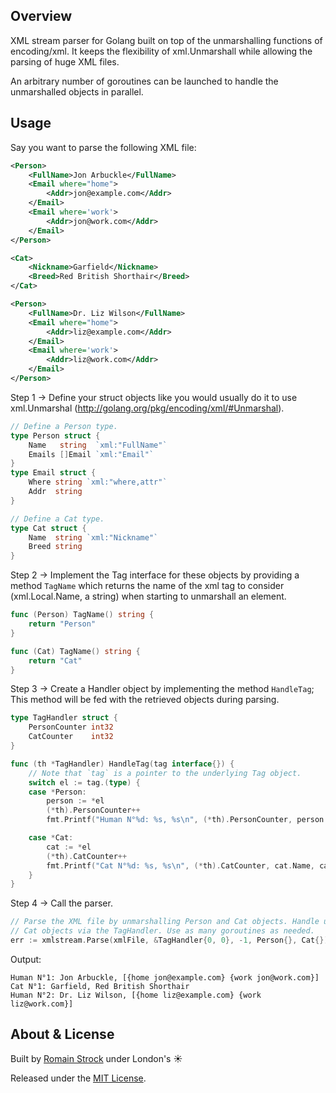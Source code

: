 ## Overview

XML stream parser for Golang built on top of the unmarshalling functions of encoding/xml.
It keeps the flexibility of xml.Unmarshall while allowing the parsing of huge XML files.

An arbitrary number of goroutines can be launched to handle the unmarshalled objects in parallel.


## Usage

Say you want to parse the following XML file:

```xml
<Person>
	<FullName>Jon Arbuckle</FullName>
	<Email where="home">
		<Addr>jon@example.com</Addr>
	</Email>
	<Email where='work'>
		<Addr>jon@work.com</Addr>
	</Email>
</Person>

<Cat>
	<Nickname>Garfield</Nickname>
	<Breed>Red British Shorthair</Breed>
</Cat>

<Person>
	<FullName>Dr. Liz Wilson</FullName>
	<Email where="home">
		<Addr>liz@example.com</Addr>
	</Email>
	<Email where='work'>
		<Addr>liz@work.com</Addr>
	</Email>
</Person>
```

Step 1 → Define your struct objects like you would usually do it to use xml.Unmarshal
(http://golang.org/pkg/encoding/xml/#Unmarshal).

```Go
// Define a Person type.
type Person struct {
	Name   string  `xml:"FullName"`
	Emails []Email `xml:"Email"`
}
type Email struct {
	Where string `xml:"where,attr"`
	Addr  string
}

// Define a Cat type.
type Cat struct {
	Name  string `xml:"Nickname"`
	Breed string
}
```

Step 2 → Implement the Tag interface for these objects by providing a method `TagName` which returns
the name of the xml tag to consider (xml.Local.Name, a string) when starting to unmarshall an element.

```Go
func (Person) TagName() string {
	return "Person"
}

func (Cat) TagName() string {
	return "Cat"
}
```

Step 3 → Create a Handler object by implementing the method `HandleTag`; This method will be fed with
the retrieved objects during parsing.

```Go
type TagHandler struct {
	PersonCounter int32
	CatCounter    int32
}

func (th *TagHandler) HandleTag(tag interface{}) {
	// Note that `tag` is a pointer to the underlying Tag object.
	switch el := tag.(type) {
	case *Person:
		person := *el
		(*th).PersonCounter++
		fmt.Printf("Human N°%d: %s, %s\n", (*th).PersonCounter, person.Name, person.Emails)

	case *Cat:
		cat := *el
		(*th).CatCounter++
		fmt.Printf("Cat N°%d: %s, %s\n", (*th).CatCounter, cat.Name, cat.Breed)
	}
}
```

Step 4 → Call the parser.

```Go
// Parse the XML file by unmarshalling Person and Cat objects. Handle unmarshalled Person and
// Cat objects via the TagHandler. Use as many goroutines as needed.
err := xmlstream.Parse(xmlFile, &TagHandler{0, 0}, -1, Person{}, Cat{})
```

Output:

	Human N°1: Jon Arbuckle, [{home jon@example.com} {work jon@work.com}]
	Cat N°1: Garfield, Red British Shorthair
	Human N°2: Dr. Liz Wilson, [{home liz@example.com} {work liz@work.com}]


## About & License

Built by [Romain Strock](http://www.romainstrock.com) under London's ☀

Released under the [MIT License](https://github.com/srom/xmlstream/blob/master/LICENSE).
